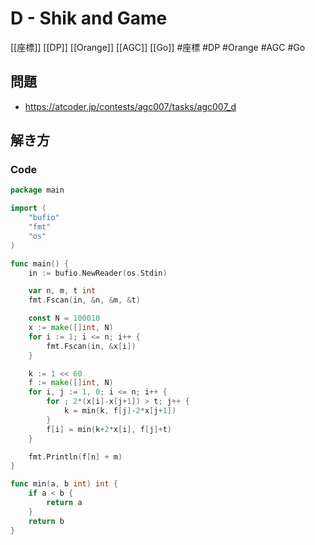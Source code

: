 # D - Shik and Game
[[座標]] [[DP]] [[Orange]] [[AGC]] [[Go]]
#座標 #DP #Orange #AGC #Go 

## 問題
- https://atcoder.jp/contests/agc007/tasks/agc007_d

## 解き方
### Code
```go
package main

import (
	"bufio"
	"fmt"
	"os"
)

func main() {
	in := bufio.NewReader(os.Stdin)

	var n, m, t int
	fmt.Fscan(in, &n, &m, &t)

	const N = 100010
	x := make([]int, N)
	for i := 1; i <= n; i++ {
		fmt.Fscan(in, &x[i])
	}

	k := 1 << 60
	f := make([]int, N)
	for i, j := 1, 0; i <= n; i++ {
		for ; 2*(x[i]-x[j+1]) > t; j++ {
			k = min(k, f[j]-2*x[j+1])
		}
		f[i] = min(k+2*x[i], f[j]+t)
	}

	fmt.Println(f[n] + m)
}

func min(a, b int) int {
	if a < b {
		return a
	}
	return b
}
```